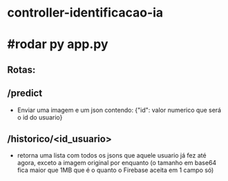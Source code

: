 # controller-identificacao-ia

# #rodar py app.py

## Rotas:

## /predict
- Enviar uma imagem e um json contendo:
{"id": valor numerico que será o id do usuario}

## /historico/<id_usuario>
- retorna uma lista com todos os jsons que aquele usuario já fez até agora, exceto a imagem original por enquanto (o tamanho em base64 fica maior que 1MB que é o quanto o Firebase aceita em 1 campo só)